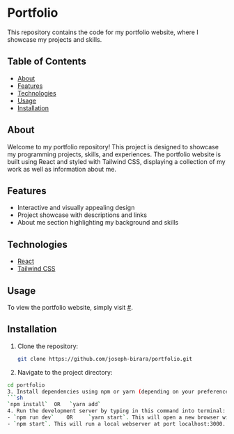 # Portfolio

This repository contains the code for my portfolio website, where I showcase my projects and skills.

## Table of Contents

- [About](#about)
- [Features](#features)
- [Technologies](#technologies)
- [Usage](#usage)
- [Installation](#installation)


## About

Welcome to my portfolio repository! This project is designed to showcase my programming projects, skills, and experiences. The portfolio website is built using React and styled with Tailwind CSS, displaying a collection of my work as well as information about me.

## Features

- Interactive and visually appealing design
- Project showcase with descriptions and links
- About me section highlighting my background and skills

## Technologies

- [React](https://reactjs.org/)
- [Tailwind CSS](https://tailwindcss.com/)

## Usage

To view the portfolio website, simply visit [#](#).

## Installation

1. Clone the repository:
   ```sh
   git clone https://github.com/joseph-birara/portfolio.git
2. Navigate to the project directory:

  ```sh
cd portfolio
3. Install dependencies using npm or yarn (depending on your preference):
  ```sh
`npm install`  OR   `yarn add`
4. Run the development server by typing in this command into terminal:
- `npm run dev`    OR     `yarn start`. This will open a new browser window automatically at http://localhost:808
- `npm start`. This will run a local webserver at port localhost:3000. You can then access it via http://localhost:3000/.


